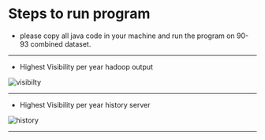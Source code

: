 
# Steps to run program

* please copy all java code in your machine and run the program on 90-93 combined dataset.

--------------------------------------

* Highest Visibility per year hadoop output

![visibilty](https://github.com/illinoistech-itm/mvishwakarma/blob/master/ITMD-521/Week-05/images/highestvisibility.JPG)

------------------

* Highest Visibility per year history server


![history](https://github.com/illinoistech-itm/mvishwakarma/blob/master/ITMD-521/Week-05/images/HighvisibiltyJobHistory.JPG)

--------------------------
